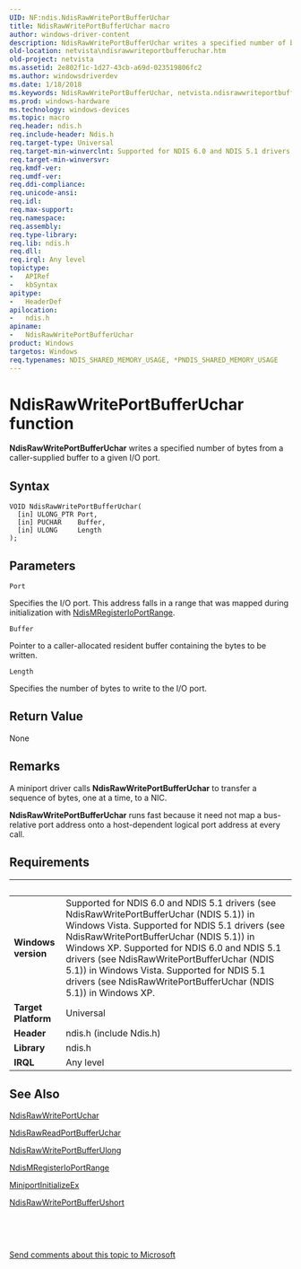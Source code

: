 ```yaml
---
UID: NF:ndis.NdisRawWritePortBufferUchar
title: NdisRawWritePortBufferUchar macro
author: windows-driver-content
description: NdisRawWritePortBufferUchar writes a specified number of bytes from a caller-supplied buffer to a given I/O port.
old-location: netvista\ndisrawwriteportbufferuchar.htm
old-project: netvista
ms.assetid: 2e802f1c-1d27-43cb-a69d-023519806fc2
ms.author: windowsdriverdev
ms.date: 1/18/2018
ms.keywords: NdisRawWritePortBufferUchar, netvista.ndisrawwriteportbufferuchar, ndis/NdisRawWritePortBufferUchar, NdisRawWritePortBufferUchar macro [Network Drivers Starting with Windows Vista], miniport_port_raw_ref_4b54b55d-c94d-4401-8d16-4650d80c620c.xml
ms.prod: windows-hardware
ms.technology: windows-devices
ms.topic: macro
req.header: ndis.h
req.include-header: Ndis.h
req.target-type: Universal
req.target-min-winverclnt: Supported for NDIS 6.0 and NDIS 5.1 drivers (see    NdisRawWritePortBufferUchar   (NDIS 5.1)) in Windows Vista. Supported for NDIS 5.1 drivers (see    NdisRawWritePortBufferUchar   (NDIS 5.1)) in Windows XP.
req.target-min-winversvr: 
req.kmdf-ver: 
req.umdf-ver: 
req.ddi-compliance: 
req.unicode-ansi: 
req.idl: 
req.max-support: 
req.namespace: 
req.assembly: 
req.type-library: 
req.lib: ndis.h
req.dll: 
req.irql: Any level
topictype:
-	APIRef
-	kbSyntax
apitype:
-	HeaderDef
apilocation:
-	ndis.h
apiname:
-	NdisRawWritePortBufferUchar
product: Windows
targetos: Windows
req.typenames: NDIS_SHARED_MEMORY_USAGE, *PNDIS_SHARED_MEMORY_USAGE
---
```



# NdisRawWritePortBufferUchar function
<b>NdisRawWritePortBufferUchar</b> writes a specified number of bytes from a caller-supplied buffer to a
  given I/O port.

## Syntax

````
VOID NdisRawWritePortBufferUchar(
  [in] ULONG_PTR Port,
  [in] PUCHAR    Buffer,
  [in] ULONG     Length
);
````

## Parameters

`Port`

Specifies the I/O port. This address falls in a range that was mapped during initialization with 
     <a href="..\ndis\nf-ndis-ndismregisterioportrange.md">
     NdisMRegisterIoPortRange</a>.

`Buffer`

Pointer to a caller-allocated resident buffer containing the bytes to be written.

`Length`

Specifies the number of bytes to write to the I/O port.


## Return Value

None

## Remarks

A miniport driver calls 
    <b>NdisRawWritePortBufferUchar</b> to transfer a sequence of bytes, one at a time, to a NIC.

<b>NdisRawWritePortBufferUchar</b> runs fast because it need not map a bus-relative port address onto a
    host-dependent logical port address at every call.

## Requirements
| &nbsp; | &nbsp; |
| ---- |:---- |
| **Windows version** | Supported for NDIS 6.0 and NDIS 5.1 drivers (see    NdisRawWritePortBufferUchar   (NDIS 5.1)) in Windows Vista. Supported for NDIS 5.1 drivers (see    NdisRawWritePortBufferUchar   (NDIS 5.1)) in Windows XP. Supported for NDIS 6.0 and NDIS 5.1 drivers (see    NdisRawWritePortBufferUchar   (NDIS 5.1)) in Windows Vista. Supported for NDIS 5.1 drivers (see    NdisRawWritePortBufferUchar   (NDIS 5.1)) in Windows XP. |
| **Target Platform** | Universal |
| **Header** | ndis.h (include Ndis.h) |
| **Library** | ndis.h |
| **IRQL** | Any level |

## See Also

<a href="..\ndis\nf-ndis-ndisrawwriteportuchar.md">NdisRawWritePortUchar</a>

<a href="..\ndis\nf-ndis-ndisrawreadportbufferuchar.md">NdisRawReadPortBufferUchar</a>

<a href="..\ndis\nf-ndis-ndisrawwriteportbufferulong.md">NdisRawWritePortBufferUlong</a>

<a href="..\ndis\nf-ndis-ndismregisterioportrange.md">NdisMRegisterIoPortRange</a>

<a href="..\ndis\nc-ndis-miniport_initialize.md">MiniportInitializeEx</a>

<a href="..\ndis\nf-ndis-ndisrawwriteportbufferushort.md">NdisRawWritePortBufferUshort</a>

 

 

<a href="mailto:wsddocfb@microsoft.com?subject=Documentation%20feedback [netvista\netvista]:%20NdisRawWritePortBufferUchar macro%20 RELEASE:%20(1/18/2018)&amp;body=%0A%0APRIVACY STATEMENT%0A%0AWe use your feedback to improve the documentation. We don't use your email address for any other purpose, and we'll remove your email address from our system after the issue that you're reporting is fixed. While we're working to fix this issue, we might send you an email message to ask for more info. Later, we might also send you an email message to let you know that we've addressed your feedback.%0A%0AFor more info about Microsoft's privacy policy, see http://privacy.microsoft.com/en-us/default.aspx." title="Send comments about this topic to Microsoft">Send comments about this topic to Microsoft</a>